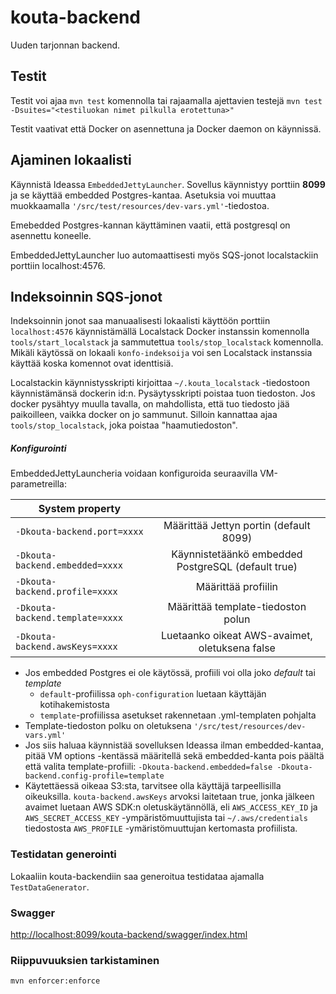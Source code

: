 # kouta-backend

Uuden tarjonnan backend.

## Testit

Testit voi ajaa `mvn test` komennolla tai rajaamalla ajettavien testejä
`mvn test -Dsuites="<testiluokan nimet pilkulla erotettuna>"`

Testit vaativat että Docker on asennettuna ja Docker daemon on käynnissä.

## Ajaminen lokaalisti

Käynnistä Ideassa ```EmbeddedJettyLauncher```. Sovellus käynnistyy porttiin **8099** ja se käyttää embedded Postgres-kantaa.
Asetuksia voi muuttaa muokkaamalla ```'/src/test/resources/dev-vars.yml'```-tiedostoa.

Emebedded Postgres-kannan käyttäminen vaatii, että postgresql on asennettu koneelle.

EmbeddedJettyLauncher luo automaattisesti myös SQS-jonot localstackiin porttiin localhost:4576.

## Indeksoinnin SQS-jonot

Indeksoinnin jonot saa manuaalisesti lokaalisti käyttöön porttiin `localhost:4576` käynnistämällä
Localstack Docker instanssin komennolla `tools/start_localstack` ja sammutettua
`tools/stop_localstack` komennolla. Mikäli käytössä on lokaali `konfo-indeksoija` voi sen
Localstack instanssia käyttää koska komennot ovat identtisiä.

Localstackin käynnistysskripti kirjoittaa `~/.kouta_localstack` -tiedostoon käynnistämänsä dockerin id:n.
Pysäytysskripti poistaa tuon tiedoston. Jos docker pysähtyy muulla tavalla, on mahdollista, että tuo tiedosto
jää paikoilleen, vaikka docker on jo sammunut. Silloin kannattaa ajaa `tools/stop_localstack`, joka poistaa "haamutiedoston".

##### Konfigurointi

EmbeddedJettyLauncheria voidaan konfiguroida seuraavilla VM-parametreilla:
 
| System property |   |
| ----------------------------------- |:--------------------------------------------------:| 
| ```-Dkouta-backend.port=xxxx```     | Määrittää Jettyn portin (default 8099)             | 
| ```-Dkouta-backend.embedded=xxxx``` | Käynnistetäänkö embedded PostgreSQL (default true) |
| ```-Dkouta-backend.profile=xxxx```  | Määrittää profiilin                                | 
| ```-Dkouta-backend.template=xxxx``` | Määrittää template-tiedoston polun                 |
| ```-Dkouta-backend.awsKeys=xxxx```  | Luetaanko oikeat AWS-avaimet, oletuksena false     |

* Jos embedded Postgres ei ole käytössä, profiili voi olla joko *default* tai *template*
    * ```default```-profiilissa ```oph-configuration``` luetaan käyttäjän kotihakemistosta
    * ```template```-profiilissa asetukset rakennetaan .yml-templaten pohjalta
* Template-tiedoston polku on oletuksena ```'/src/test/resources/dev-vars.yml'``` 
* Jos siis haluaa käynnistää sovelluksen Ideassa ilman embedded-kantaa, pitää VM options -kentässä
  määritellä sekä embedded-kanta pois päältä että valita template-profiili:
  `-Dkouta-backend.embedded=false -Dkouta-backend.config-profile=template`
* Käytettäessä oikeaa S3:sta, tarvitsee olla käyttäjä tarpeellisilla oikeuksilla.
  `kouta-backend.awsKeys` arvoksi laitetaan true, jonka jälkeen avaimet luetaan AWS SDK:n oletuskäytännöllä,
  eli `AWS_ACCESS_KEY_ID` ja `AWS_SECRET_ACCESS_KEY` -ympäristömuuttujista tai `~/.aws/credentials` tiedostosta
  `AWS_PROFILE` -ymäristömuuttujan kertomasta profiilista.

### Testidatan generointi

Lokaaliin kouta-backendiin saa generoitua testidataa ajamalla ```TestDataGenerator```.

### Swagger

[http://localhost:8099/kouta-backend/swagger/index.html](http://localhost:8099/kouta-backend/swagger/index.html)

### Riippuvuuksien tarkistaminen

```mvn enforcer:enforce```
